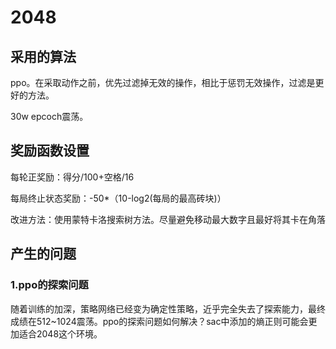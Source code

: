 # 2048

## 采用的算法

ppo。在采取动作之前，优先过滤掉无效的操作，相比于惩罚无效操作，过滤是更好的方法。

30w epcoch震荡。

## 奖励函数设置

每轮正奖励：得分/100+空格/16

每局终止状态奖励：-50*（10-log2(每局的最高砖块)）

改进方法：使用蒙特卡洛搜索树方法。尽量避免移动最大数字且最好将其卡在角落



## 产生的问题

### 1.ppo的探索问题

​	随着训练的加深，策略网络已经变为确定性策略，近乎完全失去了探索能力，最终成绩在512~1024震荡。ppo的探索问题如何解决？sac中添加的熵正则可能会更加适合2048这个环境。
